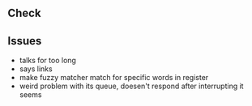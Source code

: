 ## Check

## Issues

- talks for too long
- says links
- make fuzzy matcher match for specific words in register
- weird problem with its queue, doesen't respond after interrupting it seems